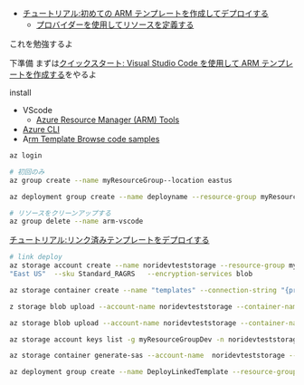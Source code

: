 - [チュートリアル:初めての ARM テンプレートを作成してデプロイする](https://learn.microsoft.com/ja-jp/azure/azure-resource-manager/templates/template-tutorial-create-first-template?tabs=azure-powershell)
  - [プロバイダーを使用してリソースを定義する](https://learn.microsoft.com/ja-jp/azure/templates/)

これを勉強するよ

下準備
まずは[クイックスタート: Visual Studio Code を使用して ARM テンプレートを作成する](https://learn.microsoft.com/ja-jp/azure/azure-resource-manager/templates/quickstart-create-templates-use-visual-studio-code?tabs=CLI)をやるよ

install

- VScode
  - [Azure Resource Manager (ARM) Tools](https://marketplace.visualstudio.com/items?itemName=msazurermtools.azurerm-vscode-tools)
- [Azure CLI ](https://learn.microsoft.com/ja-jp/cli/azure/)
- A[rm Template Browse code samples](https://learn.microsoft.com/en-us/samples/browse/?expanded=azure&products=azure-resource-manager)




```bash
az login

# 初回のみ
az group create --name myResourceGroup--location eastus

az deployment group create --name deployname --resource-group myResourceGroup --template-file azuredeploy.json --parameters azuredeploy.parameters.json

# リソースをクリーンアップする
az group delete --name arm-vscode
```


[チュートリアル:リンク済みテンプレートをデプロイする](https://learn.microsoft.com/ja-jp/azure/azure-resource-manager/templates/deployment-tutorial-linked-template?tabs=azure-powershell)
```bash
# link deploy
az storage account create --name noridevteststorage --resource-group myResourceGroupDev --location 
"East US"  --sku Standard_RAGRS   --encryption-services blob

az storage container create --name "templates" --connection-string "{primarykey string}"

z storage blob upload --account-name noridevteststorage --container-name templates --file azuredeploy.json --name azuredeploy.json

az storage blob upload --account-name noridevteststorage --container-name templates --file linkedStorageAccount.json  --name linkedStorageAccount.json

az storage account keys list -g myResourceGroupDev -n noridevteststorage --query [0].value -o tsv

az storage container generate-sas --account-name  noridevteststorage --account-key {accountkey} --name "templates" --permissions r --expiry 2023-1-30

az deployment group create --name DeployLinkedTemplate --resource-group myResourceGroupDev --template-uri https://noridevteststorage.blob.core.windows.net/templates/azuredeploy.json  --parameters azuredeploy.parameters.json --query-string "{上記のコマンド結果}"

```

